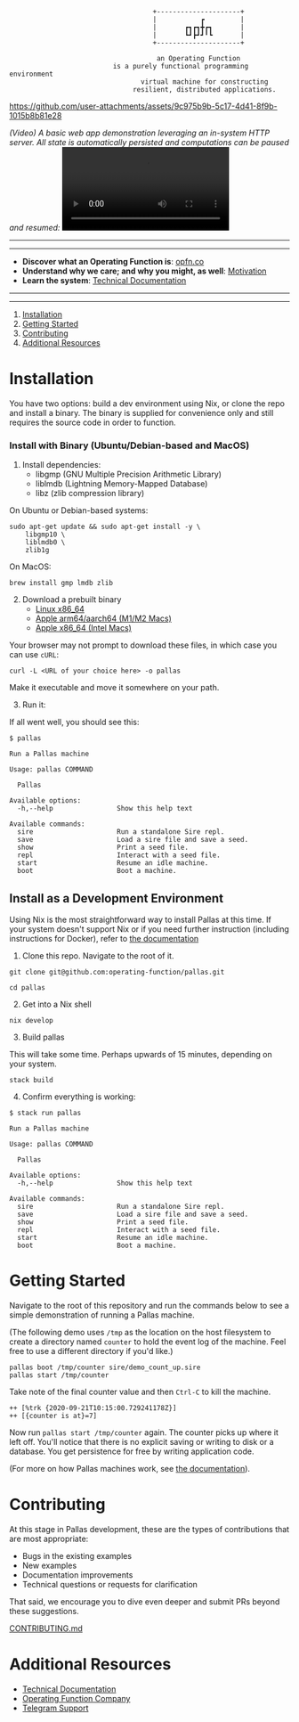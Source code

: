 ```ascii

                                    +---------------------+
                                    |           ┏         |
                                    |       ┏┓┏┓╋┏┓       |
                                    |       ┗┛┣┛┛╹┗       |
                                    +---------------------+

                                     an Operating Function
                          is a purely functional programming environment
                                 virtual machine for constructing
                               resilient, distributed applications.

```

https://github.com/user-attachments/assets/9c975b9b-5c17-4d41-8f9b-1015b8b81e28

_(Video) A basic web app demonstration leveraging an in-system HTTP server. All state is automatically persisted and computations can be paused and resumed:_ ![demo](https://general-static-assets.nyc3.cdn.digitaloceanspaces.com/docs-images/notepad-demo.mp4)

---
---

- **Discover what an Operating Function is**: [opfn.co](https://opfn.co)
- **Understand why we care; and why you might, as well**: [Motivation](https://opfn.co/about)
- **Learn the system**: [Technical Documentation](https://docs.opfn.co)

---
---

1. [Installation](#installation)
2. [Getting Started](#getting-started)
3. [Contributing](#contributing)
4. [Additional Resources](#additional-resources)


# Installation

You have two options: build a dev environment using Nix, or clone the repo and install a binary. The binary is supplied for convenience only and still requires the source code in order to function.

### Install with Binary (Ubuntu/Debian-based and MacOS)

1. Install dependencies:
   - libgmp (GNU Multiple Precision Arithmetic Library)
   - liblmdb (Lightning Memory-Mapped Database)
   - libz (zlib compression library)

On Ubuntu or Debian-based systems:

```console
sudo apt-get update && sudo apt-get install -y \
    libgmp10 \
    liblmdb0 \
    zlib1g
```

On MacOS:

```console
brew install gmp lmdb zlib
```

2. Download a prebuilt binary
   - [Linux x86_64](https://pallas-binaries.nyc3.cdn.digitaloceanspaces.com/linux_x86_64/pallas) 
   - [Apple arm64/aarch64 (M1/M2 Macs)](https://pallas-binaries.nyc3.cdn.digitaloceanspaces.com/apple_m1_arm64/pallas)
   - [Apple x86_64 (Intel Macs)](https://pallas-binaries.nyc3.cdn.digitaloceanspaces.com/apple_x86_64/pallas)

Your browser may not prompt to download these files, in which case you can use `cURL`:

`curl -L <URL of your choice here> -o pallas`

Make it executable and move it somewhere on your path.

3. Run it:

If all went well, you should see this:

```console
$ pallas

Run a Pallas machine

Usage: pallas COMMAND

  Pallas

Available options:
  -h,--help                Show this help text

Available commands:
  sire                     Run a standalone Sire repl.
  save                     Load a sire file and save a seed.
  show                     Print a seed file.
  repl                     Interact with a seed file.
  start                    Resume an idle machine.
  boot                     Boot a machine.
```

## Install as a Development Environment

Using Nix is the most straightforward way to install Pallas at this time. 
If your system doesn't support Nix or if you need further
instruction (including instructions for Docker), refer to
[the documentation](https://docs.opfn.co)

1. Clone this repo. Navigate to the root of it.

```shell
git clone git@github.com:operating-function/pallas.git
```
```shell
cd pallas
```

2. Get into a Nix shell

```shell
nix develop
```

3. Build pallas

This will take some time. Perhaps upwards of 15 minutes, depending on your system.

```shell
stack build
```

4. Confirm everything is working:

```console
$ stack run pallas

Run a Pallas machine

Usage: pallas COMMAND

  Pallas

Available options:
  -h,--help                Show this help text

Available commands:
  sire                     Run a standalone Sire repl.
  save                     Load a sire file and save a seed.
  show                     Print a seed file.
  repl                     Interact with a seed file.
  start                    Resume an idle machine.
  boot                     Boot a machine.
```

# Getting Started

Navigate to the root of this repository and run the commands below to see
a simple demonstration of running a Pallas machine.

(The following demo uses `/tmp` as the location on the host filesystem
to create a directory named `counter` to hold the event log of the machine.
Feel free to use a different directory if you'd like.)

```console
pallas boot /tmp/counter sire/demo_count_up.sire
pallas start /tmp/counter
```

Take note of the final counter value and then `Ctrl-C` to kill the machine.

```console
++ [%trk {2020-09-21T10:15:00.729241178Z}]
++ [{counter is at}=7]
```

Now run `pallas start /tmp/counter` again. The counter picks up where it
left off. You'll notice that there is no explicit saving or
writing to disk or a database. You get persistence for free by writing
application code.

(For more on how Pallas machines work, see [the documentation](https://docs.opfn.co/explanation/vm-and-interpreter)).

# Contributing

At this stage in Pallas development, these are the types of contributions that
are most appropriate:

- Bugs in the existing examples
- New examples
- Documentation improvements
- Technical questions or requests for clarification

That said, we encourage you to dive even deeper and submit PRs beyond these
suggestions.

[CONTRIBUTING.md](https://github.com/operating-function/pallas/blob/master/CONTRIBUTING.md)

# Additional Resources

- [Technical Documentation](https://docs.opfn.co)
- [Operating Function Company](https://opfn.co/)
- [Telegram Support](https://t.me/vaporwareNetwork)
